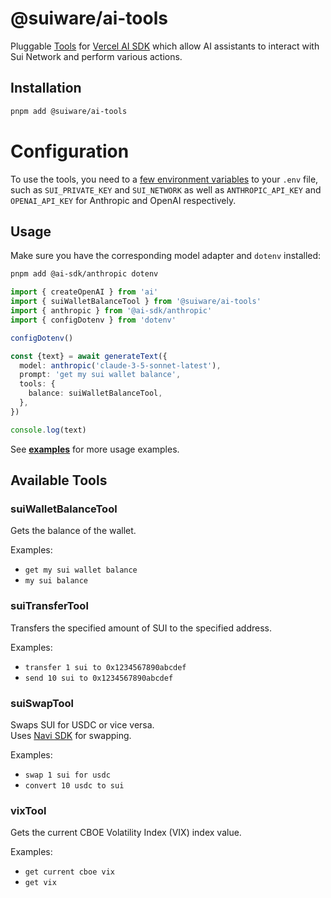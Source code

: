 # @suiware/ai-tools

Pluggable [Tools](https://sdk.vercel.ai/docs/foundations/tools) for [Vercel AI SDK](https://sdk.vercel.ai/) which allow AI assistants to interact with Sui Network and perform various actions.

## Installation

```bash
pnpm add @suiware/ai-tools
```

# Configuration

To use the tools, you need to a [few environment variables](../examples/.env.example) to your `.env` file,
such as `SUI_PRIVATE_KEY` and `SUI_NETWORK` as well as `ANTHROPIC_API_KEY` and `OPENAI_API_KEY` for Anthropic and OpenAI respectively.

## Usage

Make sure you have the corresponding model adapter and `dotenv` installed:

```bash
pnpm add @ai-sdk/anthropic dotenv
```

```ts
import { createOpenAI } from 'ai'
import { suiWalletBalanceTool } from '@suiware/ai-tools'
import { anthropic } from '@ai-sdk/anthropic'
import { configDotenv } from 'dotenv'

configDotenv()

const {text} = await generateText({
  model: anthropic('claude-3-5-sonnet-latest'),
  prompt: 'get my sui wallet balance',
  tools: {
    balance: suiWalletBalanceTool,
  },
})

console.log(text)
```

See **[examples](packages/examples/README.md)** for more usage examples.

## Available Tools

### suiWalletBalanceTool

Gets the balance of the wallet.

Examples:
- `get my sui wallet balance`
- `my sui balance`

### suiTransferTool

Transfers the specified amount of SUI to the specified address.

Examples:
- `transfer 1 sui to 0x1234567890abcdef`
- `send 10 sui to 0x1234567890abcdef`

### suiSwapTool

Swaps SUI for USDC or vice versa.  
Uses [Navi SDK](https://github.com/naviprotocol/navi-sdk) for swapping.

Examples:
- `swap 1 sui for usdc`
- `convert 10 usdc to sui`

### vixTool

Gets the current CBOE Volatility Index (VIX) index value.

Examples:
- `get current cboe vix`
- `get vix`
